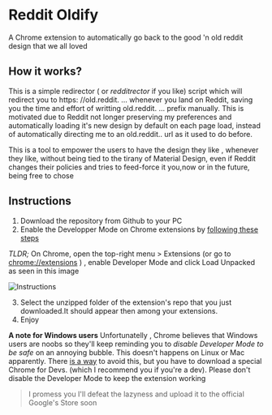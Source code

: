 # Reddit Oldify
A Chrome extension to automatically go back to the good 'n old reddit design that we all loved
## How it works?
This is a simple redirector ( or *_redditrector_* if you like) script which will redirect you  to https: //old.reddit. ...  whenever you land on Reddit, saving you the time and effort of writting old.reddit. ... prefix manually.
This is motivated due to Reddit not longer preserving my preferences  and automatically loading it's  new design by default on each page load, instead of automatically directing me to an old.reddit.. url as it used to do before.

This is a tool  to empower the users to have the design they like , whenever they like, without being tied to the tirany of Material Design, even if Reddit changes their policies and tries to feed-force it you,now or in the future, being free  to chose 
## Instructions
1. Download the repository from Github to  your PC
2. Enable the Developper Mode on Chrome extensions by [following these steps](https://developer.chrome.com/extensions/getstarted#unpacked)

*TLDR;* On Chrome, open the top-right menu > Extensions (or go to [chrome://extensions](chrome://extensions) ) , enable Developer Mode and click Load Unpacked as seen in this image


![Instructions](https://developer.chrome.com/static/images/get_started/load_extension.png)

3. Select the unzipped folder of the extension's repo that you just downloaded.It should appear then among your extensions.
4. Enjoy 

**A note for Windows users** Unfortunatelly , Chrome believes that Windows users are noobs  so they'll keep reminding you to *disable Developer Mode to be safe* on an annoying bubble. This doesn't happens on Linux or Mac apparently. There [is a way](https://stackoverflow.com/questions/24577024/install-chrome-extension-not-in-the-store) to avoid this, but you have to download a special Chrome for Devs. (which I recommend you  if you're a dev). Please don't disable the Developer Mode to keep the extension working

>I promess you I'll defeat the lazyness and upload it to the official Google's Store soon 
